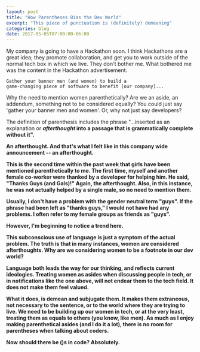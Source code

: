 ```yaml
---
layout: post
title: "How Parentheses Bias the Dev World"
excerpt: "This piece of punctuation is (definitely) demeaning"
categories: blog
date: 2017-05-05T07:00:00-06:00
---
```


My company is going to have a Hackathon soon.  I think Hackathons are a great idea; they promote collaboration, and get you to work outside of the normal tech box in which we live.  They don't bother me.  What bothered me was the content in the Hackathon advertisement.

```
Gather your banner men (and women) to build a 
game-changing piece of software to benefit [our company]...
```

Why the need to mention women parenthetically?  Are we an aside, an addendum, something not to be considered equally?  You could just say 'gather your banner men and women'.  Or, why not just say developers?

The definition of parenthesis includes the phrase "...inserted as an explanation or <b><i>afterthought</i><b> into a passage that is grammatically complete without it".

An afterthought.  And that's what I felt like in this company wide announcement -- an afterthought.

This is the second time within the past week that girls have been mentioned parenthetically to me.  The first time, myself and another female co-worker were thanked by a developer for helping him.  He said, "Thanks Guys (and Gals)!"  Again, the afterthought.  Also, in this instance, he was not actually helped by a single male, so no need to mention them.

Usually, I don't have a problem with the gender neutral term "guys".  If the phrase had been left as "thanks guys," I would not have had any problems.  I often refer to my female groups as friends as "guys".

However, I'm beginning to notice a trend here.

This subconscious use of language is just a symptom of the actual problem.  The truth is that in many instances, women are considered afterthoughts.  Why are we considering women to be a footnote in our dev world?

Language both leads the way for our thinking, and reflects current ideologies.  Treating women as asides when discussing people in tech, or in notifications like the one above, will not endear them to the tech field.  It does not make them feel valued.  

What it does, is demean and subjugate them.  It makes them extraneous, not necessary to the sentence, or to the world where they are trying to live.  We need to be building up our women in tech, or at the very least, treating them as equals to others (you know, like men).  As much as I enjoy making parenthetical asides (and I do it a lot), there is no room for parentheses when talking about coders.

Now should there be ()s in code?  Absolutely.